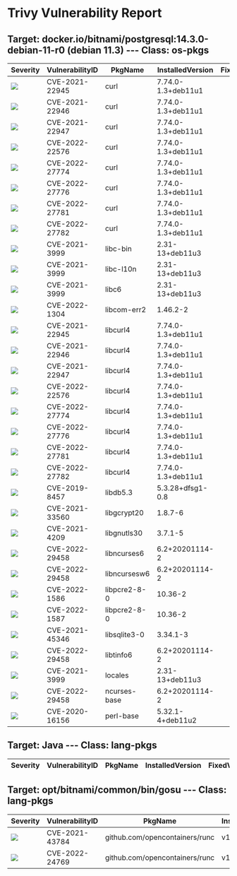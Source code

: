 # Trivy Vulnerability Report




## Target: docker.io/bitnami/postgresql:14.3.0-debian-11-r0 (debian 11.3) --- Class: os-pkgs
|Severity|VulnerabilityID|PkgName|InstalledVersion|FixedVersion|
|--------|---------------|-------|----------------|------------|
|![](https://img.shields.io/badge/-CRITICAL-red)|CVE-2021-22945|curl|7.74.0-1.3+deb11u1||
|![](https://img.shields.io/badge/-HIGH-orange)|CVE-2021-22946|curl|7.74.0-1.3+deb11u1||
|![](https://img.shields.io/badge/-MEDIUM-yellow)|CVE-2021-22947|curl|7.74.0-1.3+deb11u1||
|![](https://img.shields.io/badge/-MEDIUM-yellow)|CVE-2022-22576|curl|7.74.0-1.3+deb11u1||
|![](https://img.shields.io/badge/-MEDIUM-yellow)|CVE-2022-27774|curl|7.74.0-1.3+deb11u1||
|![](https://img.shields.io/badge/-MEDIUM-yellow)|CVE-2022-27776|curl|7.74.0-1.3+deb11u1||
|![](https://img.shields.io/badge/-MEDIUM-yellow)|CVE-2022-27781|curl|7.74.0-1.3+deb11u1||
|![](https://img.shields.io/badge/-MEDIUM-yellow)|CVE-2022-27782|curl|7.74.0-1.3+deb11u1||
|![](https://img.shields.io/badge/-HIGH-orange)|CVE-2021-3999|libc-bin|2.31-13+deb11u3||
|![](https://img.shields.io/badge/-HIGH-orange)|CVE-2021-3999|libc-l10n|2.31-13+deb11u3||
|![](https://img.shields.io/badge/-HIGH-orange)|CVE-2021-3999|libc6|2.31-13+deb11u3||
|![](https://img.shields.io/badge/-HIGH-orange)|CVE-2022-1304|libcom-err2|1.46.2-2||
|![](https://img.shields.io/badge/-CRITICAL-red)|CVE-2021-22945|libcurl4|7.74.0-1.3+deb11u1||
|![](https://img.shields.io/badge/-HIGH-orange)|CVE-2021-22946|libcurl4|7.74.0-1.3+deb11u1||
|![](https://img.shields.io/badge/-MEDIUM-yellow)|CVE-2021-22947|libcurl4|7.74.0-1.3+deb11u1||
|![](https://img.shields.io/badge/-MEDIUM-yellow)|CVE-2022-22576|libcurl4|7.74.0-1.3+deb11u1||
|![](https://img.shields.io/badge/-MEDIUM-yellow)|CVE-2022-27774|libcurl4|7.74.0-1.3+deb11u1||
|![](https://img.shields.io/badge/-MEDIUM-yellow)|CVE-2022-27776|libcurl4|7.74.0-1.3+deb11u1||
|![](https://img.shields.io/badge/-MEDIUM-yellow)|CVE-2022-27781|libcurl4|7.74.0-1.3+deb11u1||
|![](https://img.shields.io/badge/-MEDIUM-yellow)|CVE-2022-27782|libcurl4|7.74.0-1.3+deb11u1||
|![](https://img.shields.io/badge/-CRITICAL-red)|CVE-2019-8457|libdb5.3|5.3.28+dfsg1-0.8||
|![](https://img.shields.io/badge/-HIGH-orange)|CVE-2021-33560|libgcrypt20|1.8.7-6||
|![](https://img.shields.io/badge/-MEDIUM-yellow)|CVE-2021-4209|libgnutls30|3.7.1-5||
|![](https://img.shields.io/badge/-HIGH-orange)|CVE-2022-29458|libncurses6|6.2+20201114-2||
|![](https://img.shields.io/badge/-HIGH-orange)|CVE-2022-29458|libncursesw6|6.2+20201114-2||
|![](https://img.shields.io/badge/-CRITICAL-red)|CVE-2022-1586|libpcre2-8-0|10.36-2||
|![](https://img.shields.io/badge/-CRITICAL-red)|CVE-2022-1587|libpcre2-8-0|10.36-2||
|![](https://img.shields.io/badge/-MEDIUM-yellow)|CVE-2021-45346|libsqlite3-0|3.34.1-3||
|![](https://img.shields.io/badge/-HIGH-orange)|CVE-2022-29458|libtinfo6|6.2+20201114-2||
|![](https://img.shields.io/badge/-HIGH-orange)|CVE-2021-3999|locales|2.31-13+deb11u3||
|![](https://img.shields.io/badge/-HIGH-orange)|CVE-2022-29458|ncurses-base|6.2+20201114-2||
|![](https://img.shields.io/badge/-HIGH-orange)|CVE-2020-16156|perl-base|5.32.1-4+deb11u2||

## Target: Java --- Class: lang-pkgs
|Severity|VulnerabilityID|PkgName|InstalledVersion|FixedVersion|
|--------|---------------|-------|----------------|------------|

## Target: opt/bitnami/common/bin/gosu --- Class: lang-pkgs
|Severity|VulnerabilityID|PkgName|InstalledVersion|FixedVersion|
|--------|---------------|-------|----------------|------------|
|![](https://img.shields.io/badge/-MEDIUM-yellow)|CVE-2021-43784|github.com/opencontainers/runc|v1.0.1|v1.0.3|
|![](https://img.shields.io/badge/-MEDIUM-yellow)|CVE-2022-24769|github.com/opencontainers/runc|v1.0.1|v1.1.2|
